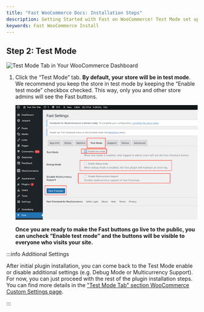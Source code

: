 ```yaml
---
title: "Fast WooCommerce Docs: Installation Steps"
description: Getting Started with Fast on WooCommerce! Test Mode set up.
keywords: Fast WooCommerce Install
---
```


## Step 2: Test Mode

![Test Mode Tab in Your WooCommerce Dashboard](/images/woocommerce/test-mode-tab.png)

1. Click the “Test Mode” tab.
   **By default, your store will be in test mode**. We recommend you keep the store in test mode by keeping the “Enable test mode” checkbox checked. This way, only you and other store admins will see the Fast buttons.

   ![Enable Test Mode](images/woocommerce-settings-enable-test-mode.png)

   **Once you are ready to make the Fast buttons go live to the public, you can uncheck “Enable test mode” and the buttons will be visible to everyone who visits your site.**

:::info Additional Settings

After initial plugin installation, you can come back to the Test Mode enable or disable additional settings (e.g. Debug Mode or Multicurrency Support). For now, you can just proceed with the rest of the plugin installation steps. You can find more details in the ["Test Mode Tab" section WooCommerce Custom Settings page](/developer-portal/for-developers/woocommerce/customization/custom-settings#test-mode-tab).

:::
